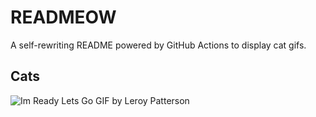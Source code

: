 # READMEOW

A self-rewriting README powered by GitHub Actions to display cat gifs.

## Cats

![Im Ready Lets Go GIF by Leroy Patterson](https://media4.giphy.com/media/CjmvTCZf2U3p09Cn0h/200.gif?cid=9acd02dahl0xqzbdlhokvcqtci7y1b4uzib2dioi59tha8p8&ep=v1_gifs_search&rid=200.gif&ct=g)
